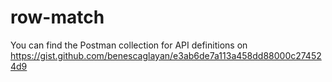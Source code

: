 # row-match

You can find the Postman collection for API definitions on https://gist.github.com/benescaglayan/e3ab6de7a113a458dd88000c274524d9
